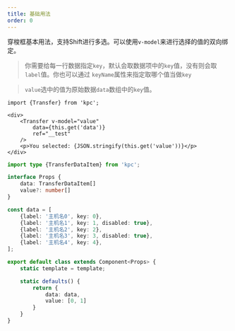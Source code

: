 ```yaml
---
title: 基础用法
order: 0
---
```


穿梭框基本用法，支持Shift进行多选。可以使用`v-model`来进行选择的值的双向绑定。

> 你需要给每一行数据指定`key`，默认会取数据项中的`key`值，没有则会取`label`值。你也可以通过
> `keyName`属性来指定取哪个值当做`key`

> `value`选中的值为原始数据`data`数组中的`key`值。

```vdt
import {Transfer} from 'kpc';

<div>
    <Transfer v-model="value"
        data={this.get('data')} 
        ref="__test"
    />
    <p>You selected: {JSON.stringify(this.get('value'))}</p>
</div>
```

```ts
import type {TransferDataItem} from 'kpc';

interface Props {
    data: TransferDataItem[]
    value?: number[]
}

const data = [
    {label: '主机名0', key: 0},
    {label: '主机名1', key: 1, disabled: true},
    {label: '主机名2', key: 2},
    {label: '主机名3', key: 3, disabled: true},
    {label: '主机名4', key: 4},
];

export default class extends Component<Props> {
    static template = template;

    static defaults() {
        return {
            data: data,
            value: [0, 1]
        }
    }
}
```
